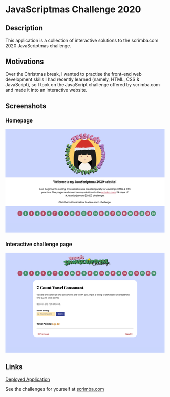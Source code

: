 # JavaScriptmas Challenge 2020 

## Description 

This application is a collection of interactive solutions to the scrimba.com 2020 JavaScriptmas challenge. 

## Motivations

Over the Christmas break, I wanted to practise the front-end web development skills I had recently learned (namely, HTML, CSS & JavaScript), so I took on the JavaScript challenge offered by scrimba.com and made it into an interactive website. 

## Screenshots 

### Homepage 

![Jessica's JavaScriptmas homepage](/assets/images/readme/homepage.png)

### Interactive challenge page 

![Jessica's JavaScriptmas challenge interactive page](/assets/images/readme/interactive.png)

## Links 

[Deployed Application](https://jkaho.github.io/javascriptmas/)

See the challenges for yourself at [scrimba.com](https://scrimba.com/learn/adventcalendar)

